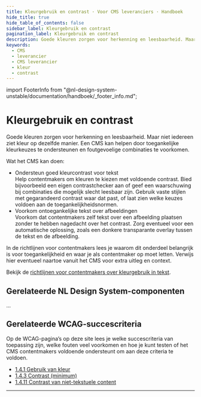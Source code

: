 ```yaml
---
title: Kleurgebruik en contrast · Voor CMS leveranciers · Handboek
hide_title: true
hide_table_of_contents: false
sidebar_label: Kleurgebruik en contrast
pagination_label: Kleurgebruik en contrast
description: Goede kleuren zorgen voor herkenning en leesbaarheid. Maar niet iedereen ziet kleur op dezelfde manier. Een CMS kan helpen door toegankelijke kleurkeuzes te ondersteunen en foutgevoelige combinaties te voorkomen.
keywords:
  - CMS
  - leverancier
  - CMS leverancier
  - kleur
  - contrast
---
```


<!-- @license CC0-1.0 -->

import FooterInfo from "@nl-design-system-unstable/documentation/handboek/\_footer_info.md";

# Kleurgebruik en contrast

Goede kleuren zorgen voor herkenning en leesbaarheid. Maar niet iedereen ziet kleur op dezelfde manier. Een CMS kan helpen door toegankelijke kleurkeuzes te ondersteunen en foutgevoelige combinaties te voorkomen.

Wat het CMS kan doen:

- Ondersteun goed kleurcontrast voor tekst  
  Help contentmakers om kleuren te kiezen met voldoende contrast. Bied bijvoorbeeld een eigen contrastchecker aan of geef een waarschuwing bij combinaties die mogelijk slecht leesbaar zijn. Gebruik vaste stijlen met gegarandeerd contrast waar dat past, of laat zien welke keuzes voldoen aan de toegankelijkheidsnormen.
- Voorkom ontoegankelijke tekst over afbeeldingen  
  Voorkom dat contentmakers zelf tekst over een afbeelding plaatsen zonder te hebben nagedacht over het contrast. Zorg eventueel voor een automatische oplossing, zoals een donkere transparante overlay tussen de tekst en de afbeelding.

In de richtlijnen voor contentmakers lees je waarom dit onderdeel belangrijk is voor toegankelijkheid en waar je als contentmaker op moet letten. Verwijs hier eventueel naartoe vanuit het CMS voor extra uitleg en context.

Bekijk de [richtlijnen voor contentmakers over kleurgebruik in tekst](/richtlijnen/content/kleurgebruik-in-tekst).

## Gerelateerde NL Design System-componenten

...

## Gerelateerde WCAG-succescriteria

Op de WCAG-pagina’s op deze site lees je welke succescriteria van toepassing zijn, welke fouten veel voorkomen en hoe je kunt testen of het CMS contentmakers voldoende ondersteunt om aan deze criteria te voldoen.

- [1.4.1 Gebruik van kleur](/wcag/1.4.1)
- [1.4.3 Contrast (minimum)](/wcag/1.4.3)
- [1.4.11 Contrast van niet-tekstuele content](/wcag/1.4.11)

---

<FooterInfo />
